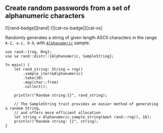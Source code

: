## Create random passwords from a set of alphanumeric characters

[![rand-badge]][rand] [![cat-os-badge]][cat-os]

Randomly generates a string of given length ASCII characters in the range `A-Z,
a-z, 0-9`, with [`Alphanumeric`] sample.

```rust,edition2024
use rand::{rng, Rng};
use se rand::distr::{Alphanumeric, SampleString};

fn main() {
    let rand_string: String = rng()
        .sample_iter(&Alphanumeric)
        .take(30)
        .map(char::from)
        .collect();

    println!("Random string:{}", rand_string);

    // The SampleString trait provides an easier method of generating a random String, 
    // and offers more efficient allocation
    let string = Alphanumeric.sample_string(&mut rand::rng(), 16);
    println!("Random string: {}", string);
}
```

[`Alphanumeric`]: https://docs.rs/rand/*/rand/distributions/struct.Alphanumeric.html
